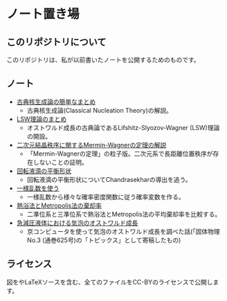 # ノート置き場

## このリポジトリについて

このリポジトリは、私が以前書いたノートを公開するためのものです。

## ノート

* [古典核生成論の簡単なまとめ](cnt/cntnote.pdf)
  * 古典核生成論(Classical Nucleation Theory)の解説。
* [LSW理論のまとめ](lsw/lswnote.pdf)
  * オストワルド成長の古典論であるLifshitz-Slyozov-Wagner (LSW)理論の開設。
* [二次元結晶秩序に関するMermin-Wagnerの定理の解説](mermin/mermin.pdf)
  * 「Mermin-Wagnerの定理」の粒子版。二次元系で長距離位置秩序が存在しないことの証明。
* [回転液滴の平衡形状](rotation/rotation.pdf)
  * 回転液滴の平衡形状についてChandrasekharの導出を追う。
* [一様乱数を使う](prob/prob.pdf)
  * 一様乱数から様々な確率密度関数に従う確率変数を作る。
* [熱浴法とMetropolis法の棄却率](metropolis/metropolis.pdf)
  * 二準位系と三準位系で熱浴法とMetropolis法の平均棄却率を比較する。
* [急減圧液体における気泡のオストワルド成長](k-bubble/k-bubble.pdf)
  * 京コンピュータを使って気泡のオストワルド成長を調べた話(「固体物理 No.3 (通巻625号)の「トピックス」として寄稿したもの)

## ライセンス

図をやLaTeXソースを含む、全てのファイルをCC-BYのライセンスで公開します。
